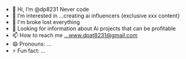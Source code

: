 - 👋 Hi, I’m @dp8231 Never code
- 👀 I’m interested in ...creating ai influencers {exclusive xxx content}
- 🌱 I'm broke lost everything
- 💞️ Looking for information about Ai projects that can be profitable
- 📫 How to reach me ...www.dpat8231@gmail.com
- 😄 Pronouns: ...
- ⚡ Fun fact: ...

<!---
dp8231/dp8231 is a ✨ special ✨ repository because its `README.md` (this file) appears on your GitHub profile.
You can click the Preview link to take a look at your changes.
--->
